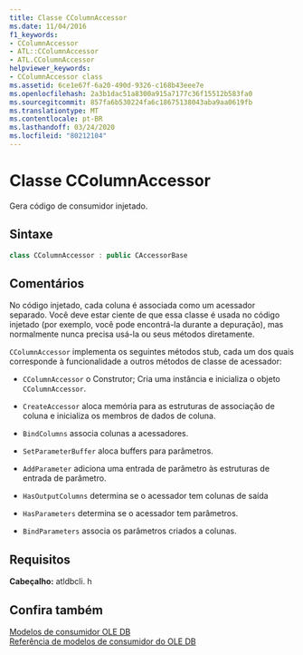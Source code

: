 ```yaml
---
title: Classe CColumnAccessor
ms.date: 11/04/2016
f1_keywords:
- CColumnAccessor
- ATL::CColumnAccessor
- ATL.CColumnAccessor
helpviewer_keywords:
- CColumnAccessor class
ms.assetid: 6ce1e67f-6a20-490d-9326-c168b43eee7e
ms.openlocfilehash: 2a3b1dac51a8300a915a7177c36f15512b583fa0
ms.sourcegitcommit: 857fa6b530224fa6c18675138043aba9aa0619fb
ms.translationtype: MT
ms.contentlocale: pt-BR
ms.lasthandoff: 03/24/2020
ms.locfileid: "80212104"
---
```

# <a name="ccolumnaccessor-class"></a>Classe CColumnAccessor

Gera código de consumidor injetado.

## <a name="syntax"></a>Sintaxe

```cpp
class CColumnAccessor : public CAccessorBase
```

## <a name="remarks"></a>Comentários

No código injetado, cada coluna é associada como um acessador separado. Você deve estar ciente de que essa classe é usada no código injetado (por exemplo, você pode encontrá-la durante a depuração), mas normalmente nunca precisa usá-la ou seus métodos diretamente.

`CColumnAccessor` implementa os seguintes métodos stub, cada um dos quais corresponde à funcionalidade a outros métodos de classe de acessador:

- `CColumnAccessor` o Construtor; Cria uma instância e inicializa o objeto `CColumnAccessor`.

- `CreateAccessor` aloca memória para as estruturas de associação de coluna e inicializa os membros de dados de coluna.

- `BindColumns` associa colunas a acessadores.

- `SetParameterBuffer` aloca buffers para parâmetros.

- `AddParameter` adiciona uma entrada de parâmetro às estruturas de entrada de parâmetro.

- `HasOutputColumns` determina se o acessador tem colunas de saída

- `HasParameters` determina se o acessador tem parâmetros.

- `BindParameters` associa os parâmetros criados a colunas.

## <a name="requirements"></a>Requisitos

**Cabeçalho:** atldbcli. h

## <a name="see-also"></a>Confira também

[Modelos de consumidor OLE DB](../../data/oledb/ole-db-consumer-templates-cpp.md)<br/>
[Referência de modelos de consumidor do OLE DB](../../data/oledb/ole-db-consumer-templates-reference.md)

